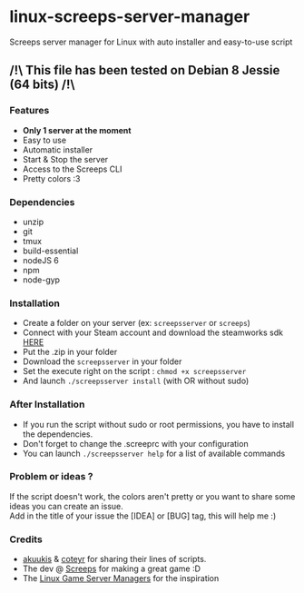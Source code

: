 # linux-screeps-server-manager
Screeps server manager for Linux with auto installer and easy-to-use script

## /!\ This file has been tested on Debian 8 Jessie (64 bits) /!\

### Features
* __Only 1 server at the moment__
* Easy to use
* Automatic installer
* Start & Stop the server
* Access to the Screeps CLI
* Pretty colors :3

### Dependencies
* unzip
* git
* tmux
* build-essential
* nodeJS 6
* npm
* node-gyp

### Installation
* Create a folder on your server (ex: `screepsserver` or `screeps`)
* Connect with your Steam account and download the steamworks sdk [HERE](https://partner.steamgames.com/)
* Put the .zip in your folder
* Download the `screepsserver` in your folder
* Set the execute right on the script : `chmod +x screepsserver`
* And launch `./screepsserver install` (with OR without sudo)

### After Installation
* If you run the script without sudo or root permissions, you have to install the dependencies.
* Don't forget to change the .screeprc with your configuration
* You can launch `./screepsserver help` for a list of available commands

### Problem or ideas ?
If the script doesn't work, the colors aren't pretty or you want to share some ideas you can create an issue.  
Add in the title of your issue the [IDEA] or [BUG] tag, this will help me :)

### Credits
* [akuukis](https://screeps.com/a/#!/profile/akuukis) & [coteyr](https://screeps.com/a/#!/profile/coteyr) for sharing their lines of scripts.
* The dev @ [Screeps](https://screeps.com) for making a great game :D
* The [Linux Game Server Managers](https://github.com/GameServerManagers/LinuxGSM) for the inspiration
